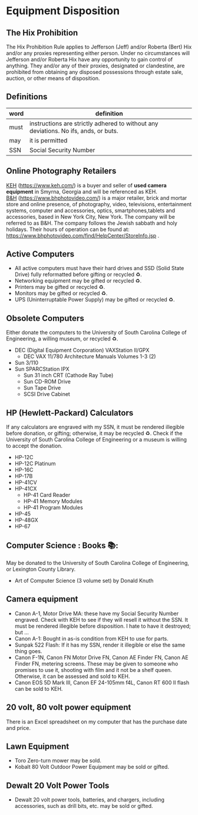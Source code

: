# Equipment Disposition 
## The Hix Prohibition 
The Hix Prohibition Rule applies to Jefferson (Jeff) and/or Roberta (Bert) Hix and/or any proxies representing either person. Under no circumstances will Jefferson and/or Roberta Hix have any opportunity to gain control of anything. They and/or any of their proxies, designated or clandestine, are prohibited from obtaining any disposed possessions through estate sale, auction, or other means of disposition.

## Definitions
| word | definition |
|------|------------|
| must | instructions are strictly adhered to without any deviations. No ifs, ands, or buts. |
| may | it is permitted |
|SSN|Social Security Number |

## Online Photography Retailers 
[KEH](https://www.keh.com) (https://www.keh.com/) is a buyer and seller of **used camera equipment** in Smyrna, Georgia and will be referenced as KEH.<br>
[B&H](https://www.bhphotovideo.com/) (https://www.bhphotovideo.com/) is a major retailer, brick and mortar store and online presence, of photography, video, televisions, entertainment systems, computer and accessories, optics, smartphones,tablets and accessories, based in New York City, New York. The company will be referred to as B&H. The company follows the Jewish sabbath and holy holidays. Their hours of operation can be found at: https://www.bhphotovideo.com/find/HelpCenter/StoreInfo.jsp
.
## Active Computers 
- All active computers must have their hard drives and SSD (Solid State Drive) fully reformatted before gifting or recycled ♻️. 
- Networking equipment may be gifted or recycled ♻️. 
- Printers may be gifted or recycled ♻️.
- Monitors may be gifted or recycled ♻️. 
- UPS (Uninterruptable Power Supply) may be gifted or recycled ♻️. 

## Obsolete Computers 
Either donate the computers to the University of South Carolina College of Engineering, a willing museum, or recycled ♻️. 
- DEC (Digital Equipment Corporation) VAXStation II/GPX
  - DEC VAX 11/780 Architecture Manuals Volumes 1-3 (2)
- Sun 3/110
- Sun SPARCStation IPX 
  - Sun 31 inch CRT (Cathode Ray Tube)
  - Sun CD-ROM Drive 
  - Sun Tape Drive 
  - SCSI Drive Cabinet 

## HP (Hewlett-Packard) Calculators
If any calculators are engraved with my SSN, it must be rendered illegible before donation, or gifting; otherwise, it may be recycled ♻️. Check if the University of South Carolina College of Engineering or a museum is willing to accept the donation. 
- HP-12C
- HP-12C Platinum 
- HP-16C
- HP-17B
- HP-41CV 
- HP-41CX
  - HP-41 Card Reader 
  - HP-41 Memory Modules 
  - HP-41 Program Modules 
- HP-45
- HP-48GX
- HP-67

## Computer Science : Books 📚:
May be donated to the University of South Carolina College of Engineering, or Lexington County Library. 
- Art of Computer Science (3 volume set) by Donald Knuth 

## Camera equipment
- Canon A-1, Motor Drive MA: these have my Social Security Number engraved. Check with KEH to see if they will resell it without the SSN. It must be rendered illegible before disposition. I hate to have it destroyed; but ...
- Canon A-1: Bought in as-is condition from KEH to use for parts.
- Sunpak 522 Flash: If it has my SSN, render it illegible or else the same thing goes. 
- Canon F-1N, Canon FN Motor Drive FN, Canon AE Finder FN, Canon AE Finder FN, metering screens. These may be given to someone who promises to use it, shooting with film and it not be a shelf queen. Otherwise, it can be assessed and sold to KEH.
- Canon EOS 5D Mark III, Canon EF 24-105mm f4L, Canon RT 600 II flash can be sold to KEH.

## 20 volt, 80 volt power equipment 
There is an Excel spreadsheet on my computer that has the purchase date and price.

## Lawn Equipment
- Toro Zero-turn mower may be sold.
- Kobalt 80 Volt Outdoor Power Equipment may be sold or gifted. 

## Dewalt 20 Volt Power Tools
- Dewalt 20 volt power tools, batteries, and chargers, including accessories, such as drill bits, etc. may be sold or gifted. 
